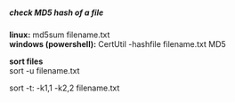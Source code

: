 ##### check MD5 hash of a file
**linux:** md5sum filename.txt  
**windows (powershell):** CertUtil -hashfile filename.txt MD5


**sort files**  
sort -u filename.txt 

sort -t: -k1,1 -k2,2 filename.txt

